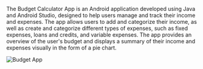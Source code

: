 The Budget Calculator App is an Android application developed using Java and Android Studio, designed to help users manage and track their income and expenses. The app allows users to add and categorize their income, as well as create and categorize different types of expenses, such as fixed expenses, loans and credits, and variable expenses. The app provides an overview of the user's budget and displays a summary of their income and expenses visually in the form of a pie chart.

![Budget App](https://raw.githubusercontent.com/annastrombeerg/Budget-App/image/cashburning.jpg)
